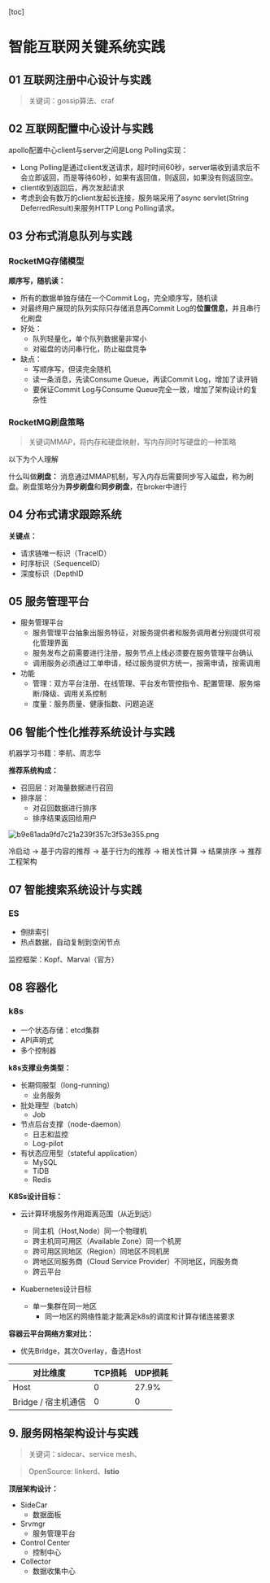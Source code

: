 [toc]

# 智能互联网关键系统实践

## 01 互联网注册中心设计与实践

> 关键词：gossip算法、craf

## 02 互联网配置中心设计与实践

apollo配置中心client与server之间是Long Polling实现：

- Long Polling是通过client发送请求，超时时间60秒，server端收到请求后不会立即返回，而是等待60秒，如果有返回值，则返回，如果没有则返回空。
- client收到返回后，再次发起请求
- 考虑到会有数万的client发起长连接，服务端采用了async servlet(String DeferredResult)来服务HTTP Long Polling请求。

## 03 分布式消息队列与实践

### RocketMQ存储模型

**顺序写，随机读：**

- 所有的数据单独存储在一个Commit Log，完全顺序写，随机读
- 对最终用户展现的队列实际只存储消息再Commit Log的**位置信息**，并且串行化刷盘
- 好处：
    - 队列轻量化，单个队列数据量非常小
    - 对磁盘的访问串行化，防止磁盘竞争
- 缺点：
    - 写顺序写，但读完全随机
    - 读一条消息，先读Consume Queue，再读Commit Log，增加了读开销
    - 要保证Commit Log与Consume Queue完全一致，增加了架构设计的复杂性

### RocketMQ刷盘策略

> 关键词MMAP，将内存和硬盘映射，写内存同时写硬盘的一种策略

以下为个人理解

什么叫做**刷盘：** 消息通过MMAP机制，写入内存后需要同步写入磁盘，称为刷盘。刷盘策略分为**异步刷盘**和**同步刷盘**，在broker中进行

## 04 分布式请求跟踪系统

**关键点：**

- 请求链唯一标识（TraceID）
- 时序标识（SequenceID）
- 深度标识（DepthID

## 05 服务管理平台

- 服务管理平台
    - 服务管理平台抽象出服务特征，对服务提供者和服务调用者分别提供可视化管理界面
    - 服务发布之前需要进行注册，服务节点上线必须要在服务管理平台确认
    - 调用服务必须通过工单申请，经过服务提供方统一，按需申请，按需调用
- 功能
    - 管理：双方平台注册、在线管理、平台发布管控指令、配置管理、服务熔断/降级、调用关系控制
    - 度量：服务质量、健康指数、问题追逐

## 06 智能个性化推荐系统设计与实践

机器学习书籍：李航、周志华

**推荐系统构成：**

- 召回层：对海量数据进行召回
- 排序层：
    - 对召回数据进行排序
    - 排序结果返回给用户

![b9e81ada9fd7c21a239f357c3f53e355.png](en-resource://database/1848:1)

冷启动 -> 基于内容的推荐 -> 基于行为的推荐 -> 相关性计算 -> 结果排序 -> 推荐工程架构

## 07 智能搜索系统设计与实践


### ES

- 倒排索引
- 热点数据，自动复制到空闲节点

监控框架：Kopf、Marval（官方）

## 08 容器化

### k8s

- 一个状态存储：etcd集群
- API声明式
- 多个控制器

**k8s支撑业务类型：**

- 长期伺服型（long-running）
    - 业务服务
- 批处理型（batch）
    - Job
- 节点后台支撑（node-daemon）
    - 日志和监控
    - Log-pilot
- 有状态应用型（stateful application）
    - MySQL
    - TiDB
    - Redis

**K8Ss设计目标：**

- 云计算环境服务作用距离范围（从近到远）
    - 同主机（Host,Node）同一个物理机
    - 跨主机同可用区（Available Zone）同一个机房
    - 跨可用区同地区（Region）同地区不同机房
    - 跨地区同服务商（Cloud Service Provider）不同地区，同服务商
    - 跨云平台

- Kuabernetes设计目标
    - 单一集群在同一地区
        - 同一地区的网络性能才能满足k8s的调度和计算存储连接要求

**容器云平台网络方案对比：**

- 优先Bridge，其次Overlay，备选Host

| 对比维度            | TCP损耗 | UDP损耗 |
| ------------------- | ------- | ------- |
| Host                | 0       | 27.9%   |
| Bridge / 宿主机通信 | 0       | 0       |



## 9. 服务网格架构设计与实践



> 关键词：sidecar、service mesh、



> OpenSource: linkerd、**Istio**



**顶层架构设计：**

- SideCar
  - 数据面板
- Srvmgr
  - 服务管理平台
- Control Center
  - 控制中心
- Collector
  - 数据收集中心